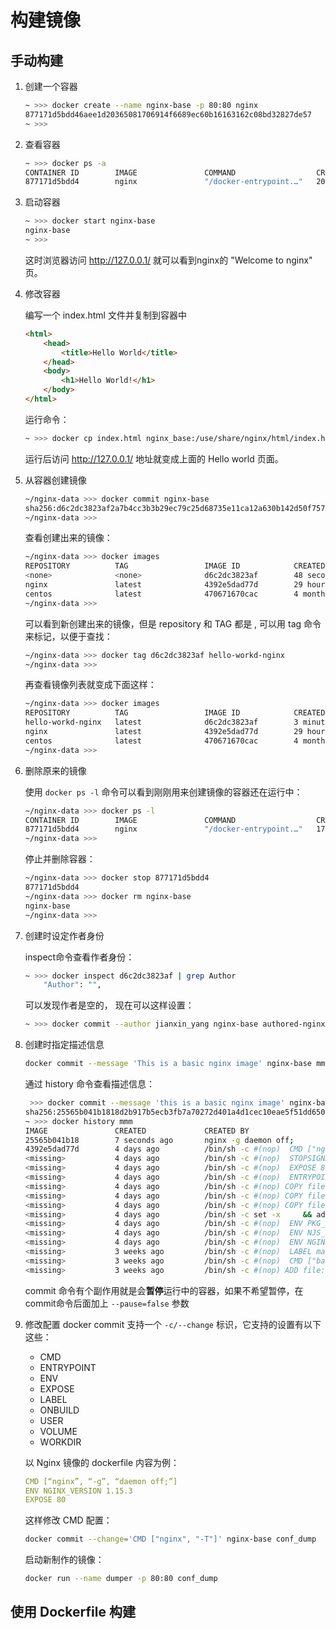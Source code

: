 # 构建镜像

## 手动构建

1. 创建一个容器

    ```sh
    ~ >>> docker create --name nginx-base -p 80:80 nginx
    877171d5bdd46aee1d20365081706914f6689ec60b16163162c08bd32827de57
    ~ >>>
    ```

1. 查看容器

    ```sh
    ~ >>> docker ps -a
    CONTAINER ID        IMAGE               COMMAND                  CREATED             STATUS                     PORTS               NAMES
    877171d5bdd4        nginx               "/docker-entrypoint.…"   20 seconds ago      Created                                        nginx-base
    ```

1. 启动容器

    ```sh
    ~ >>> docker start nginx-base
    nginx-base
    ~ >>>
    ```

    这时浏览器访问 <http://127.0.0.1/> 就可以看到nginx的 "Welcome to nginx" 页。

1. 修改容器

    编写一个 index.html 文件并复制到容器中

    ```html
    <html>
        <head>
            <title>Hello World</title>
        </head>
        <body>
            <h1>Hello World!</h1>
        </body>
    </html>
    ```

    运行命令：

    ```sh
    ~ >>> docker cp index.html nginx_base:/use/share/nginx/html/index.html
    ```

    运行后访问 <http://127.0.0.1/> 地址就变成上面的 Hello world 页面。

1. 从容器创建镜像

    ```sh
    ~/nginx-data >>> docker commit nginx-base
    sha256:d6c2dc3823af2a7b4cc3b3b29ec79c25d68735e11ca12a630b142d50f7572266
    ~/nginx-data >>>  
    ```

    查看创建出来的镜像：

    ```sh
    ~/nginx-data >>> docker images
    REPOSITORY          TAG                 IMAGE ID            CREATED             SIZE
    <none>              <none>              d6c2dc3823af        48 seconds ago      132MB
    nginx               latest              4392e5dad77d        29 hours ago        132MB
    centos              latest              470671670cac        4 months ago        237MB
    ~/nginx-data >>>
    ```

    可以看到新创建出来的镜像，但是 repository 和 TAG 都是 <none>, 可以用 tag 命令来标记，以便于查找：

    ```sh
    ~/nginx-data >>> docker tag d6c2dc3823af hello-workd-nginx
    ~/nginx-data >>>
    ```

    再查看镜像列表就变成下面这样：

    ```sh
    ~/nginx-data >>> docker images
    REPOSITORY          TAG                 IMAGE ID            CREATED             SIZE
    hello-workd-nginx   latest              d6c2dc3823af        3 minutes ago       132MB
    nginx               latest              4392e5dad77d        29 hours ago        132MB
    centos              latest              470671670cac        4 months ago        237MB
    ~/nginx-data >>>
    ```

1. 删除原来的镜像

    使用 `docker ps -l` 命令可以看到刚刚用来创建镜像的容器还在运行中：

    ```sh
    ~/nginx-data >>> docker ps -l
    CONTAINER ID        IMAGE               COMMAND                  CREATED             STATUS              PORTS                NAMES
    877171d5bdd4        nginx               "/docker-entrypoint.…"   17 minutes ago      Up 16 minutes       0.0.0.0:80->80/tcp   nginx-base
    ~/nginx-data >>>
    ```

    停止并删除容器：

    ```sh
    ~/nginx-data >>> docker stop 877171d5bdd4
    877171d5bdd4
    ~/nginx-data >>> docker rm nginx-base
    nginx-base
    ~/nginx-data >>>
    ```

1. 创建时设定作者身份

    inspect命令查看作者身份：

    ```sh
    ~ >>> docker inspect d6c2dc3823af | grep Author
        "Author": "",
    ```

    可以发现作者是空的， 现在可以这样设置：

    ```sh
    ~ >>> docker commit --author jianxin_yang nginx-base authored-nginx-base
    ```

1. 创建时指定描述信息

    ```sh
    docker commit --message 'This is a basic nginx image' nginx-base mmm
    ```

    通过 history 命令查看描述信息：

    ```sh
     >>> docker commit --message 'this is a basic nginx image' nginx-base mmm
    sha256:25565b041b1818d2b917b5ecb3fb7a70272d401a4d1cec10eae5f51dd650cbd5
    ~ >>> docker history mmm
    IMAGE               CREATED             CREATED BY                                      SIZE                COMMENT
    25565b041b18        7 seconds ago       nginx -g daemon off;                            1.12kB              this is a basic nginx image
    4392e5dad77d        4 days ago          /bin/sh -c #(nop)  CMD ["nginx" "-g" "daemon…   0B
    <missing>           4 days ago          /bin/sh -c #(nop)  STOPSIGNAL SIGTERM           0B
    <missing>           4 days ago          /bin/sh -c #(nop)  EXPOSE 80                    0B
    <missing>           4 days ago          /bin/sh -c #(nop)  ENTRYPOINT ["/docker-entr…   0B
    <missing>           4 days ago          /bin/sh -c #(nop) COPY file:cc7d4f1d03426ebd…   1.04kB
    <missing>           4 days ago          /bin/sh -c #(nop) COPY file:b96f664d94ca7bbe…   1.96kB
    <missing>           4 days ago          /bin/sh -c #(nop) COPY file:d68fadb480cbc781…   1.09kB
    <missing>           4 days ago          /bin/sh -c set -x     && addgroup --system -…   62.9MB
    <missing>           4 days ago          /bin/sh -c #(nop)  ENV PKG_RELEASE=1~buster     0B
    <missing>           4 days ago          /bin/sh -c #(nop)  ENV NJS_VERSION=0.4.1        0B
    <missing>           4 days ago          /bin/sh -c #(nop)  ENV NGINX_VERSION=1.19.0     0B
    <missing>           3 weeks ago         /bin/sh -c #(nop)  LABEL maintainer=NGINX Do…   0B
    <missing>           3 weeks ago         /bin/sh -c #(nop)  CMD ["bash"]                 0B
    <missing>           3 weeks ago         /bin/sh -c #(nop) ADD file:7780c81c33e6cc5b6…   69.2MB
    ```

    commit 命令有个副作用就是会**暂停**运行中的容器，如果不希望暂停，在commit命令后面加上 `--pause=false` 参数

1. 修改配置
    docker commit 支持一个 `-c/--change` 标识，它支持的设置有以下这些：

    - CMD
    - ENTRYPOINT
    - ENV
    - EXPOSE
    - LABEL
    - ONBUILD
    - USER
    - VOLUME
    - WORKDIR

    以 Nginx 镜像的 dockerfile 内容为例：

    ```yaml
    CMD [“nginx”, “-g”, “daemon off;”]
    ENV NGINX_VERSION 1.15.3
    EXPOSE 80
    ```

    这样修改 CMD 配置：

    ```sh
    docker commit --change='CMD ["nginx", "-T"]' nginx-base conf_dump
    ```

    启动新制作的镜像：

    ```sh
    docker run --name dumper -p 80:80 conf_dump
    ```

## 使用 Dockerfile 构建
